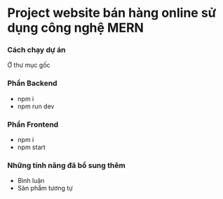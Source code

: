 # Project website bán hàng online sử dụng công nghệ MERN 

 

 
### Cách chạy dự án
Ở thư mục gốc 
### Phần Backend
- npm i
- npm run dev

### Phần Frontend
- npm i
- npm start

### Những tính năng đã bổ sung thêm
- Bình luận
- Sản phẩm tương tự
 
